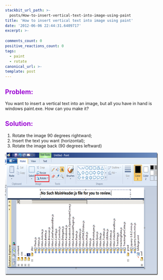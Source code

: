 ```yaml
---
stackbit_url_path: >-
  posts/How-to-insert-vertical-text-into-image-using-paint
title: 'How to insert vertical text into image using paint'
date: '2012-06-06 22:44:31.6409717'
excerpt: >-
  
comments_count: 0
positive_reactions_count: 0
tags: 
  - paint
  - rotate
canonical_url: >-
template: post
---
```

<h2><font style="font-weight: bold" color="#9b00d3">Problem:</font></h2>  <p>You want to insert a vertical text into an image, but all you have in hand is windows paint.exe. How can you make it?</p>  <h2><font color="#9b00d3"><font style="font-weight: bold">Solution:</font></font></h2>  <ol>   <li>Rotate the image 90 degrees rightward;</li>    <li>Insert the text you want (horizontal);</li>    <li>Rotate the image back (90 degrees leftward)</li> </ol>  <p><a href="https://raw.githubusercontent.com/Jeff-Tian/blogengine.net/master/Source/BlogEngine/BlogEngine.NET/App_Data/files/image_579.png"><img style="background-image: none; border-bottom: 0px; border-left: 0px; margin: 0px 10px 0px 0px; padding-left: 0px; padding-right: 0px; display: inline; border-top: 0px; border-right: 0px; padding-top: 0px" title="image" border="0" alt="image" src="https://raw.githubusercontent.com/Jeff-Tian/blogengine.net/master/Source/BlogEngine/BlogEngine.NET/App_Data/files/image_thumb_278.png" width="644" height="405" /></a></p>